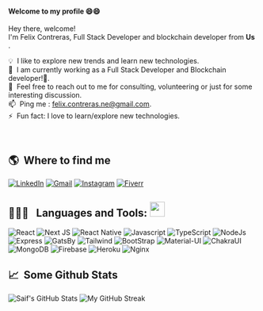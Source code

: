 
#### Welcome to my profile 😄😄

<p aligh="left">
  <p>Hey there, welcome!</br>
  I'm Felix Contreras, Full Stack Developer and blockchain developer from  <b> Us </b>.</p>
  	
  💡 &nbsp;I like to explore new trends and learn new technologies.\
  🚧 &nbsp;I am currently working as a Full Stack Developer and Blockchain developer!👀.\
  💬 &nbsp;Feel free to reach out to me for consulting, volunteering or just for some interesting discussion.\
  📫 &nbsp;Ping me : felix.contreras.ne@gmail.com.\
  ⚡ &nbsp;Fun fact: I love to learn/explore new technologies.
  
</p>
<br>
<h2>🌎 &nbsp;Where to find me</h2>
<p>
  <a href="https://www.linkedin.com/in/felixcontreras/" target="_blank"><img alt="LinkedIn" src="https://img.shields.io/badge/-Linkedin-%230077B5.svg?&style=for-the-badge&logo=linkedin&logoColor=white" /></a>
  <a href="" target="_blank"><img alt="Gmail" src="https://img.shields.io/badge/-Gmail-EA4335?style=for-the-badge&logo=gmail&logoColor=white" /></a>
  <a href="https://discord.gg/zbUDdkp3" target="_blank"><img alt="Instagram" src="https://img.shields.io/badge/-Discord-E4405F?style=for-the-badge&logo=Discord&logoColor=white" /></a>
   <a href="https://t.me/+F2kQ3t8zV9gzYmQx" target="_blank"><img alt="Fiverr" src="https://img.shields.io/badge/-Telegram-Telegram?style=for-the-badge&logo=Telegram&logoColor=white" /></a>
  
  
</p>


<h2>👨🏻‍💻 &nbsp; Languages and Tools: <img src="https://media.giphy.com/media/WUlplcMpOCEmTGBtBW/giphy.gif" width="30"></h2>
<p>
  <img alt="React" src="https://img.shields.io/badge/-React-45b8d8?style=for-the-badge&logo=react&logoColor=white" />
  <img alt="Next JS" src="https://img.shields.io/badge/nextjs-%23000000.svg?style=for-the-badge&logo=next.js&logoColor=white"/>
  <img alt="React Native" src="https://img.shields.io/badge/React_Native-20232A?style=for-the-badge&logo=react&logoColor=61DAFB" />
  <img alt="Javascript" src="https://img.shields.io/badge/-JavaScript-F7DF1E?style=for-the-badge&logo=javascript&logoColor=black" />
  <img alt="TypeScript" src="https://img.shields.io/badge/TypeScript-007ACC?style=for-the-badge&logo=typescript&logoColor=white" />
  <img alt="NodeJs" src="https://img.shields.io/badge/Node.js-43853D?style=for-the-badge&logo=node.js&logoColor=white" />
  <img alt="Express" src="https://img.shields.io/badge/Express.js-404D59?style=for-the-badge" />
  <img alt="GatsBy" src="https://img.shields.io/badge/Gatsby-663399?style=for-the-badge&logo=gatsby&logoColor=white" />
  <img alt="Tailwind" src="https://img.shields.io/badge/Tailwind_CSS-38B2AC?style=for-the-badge&logo=tailwind-css&logoColor=white" />
  <img alt="BootStrap" src="https://img.shields.io/badge/Bootstrap-563D7C?style=for-the-badge&logo=bootstrap&logoColor=white" />
  <img alt="Material-UI" src="https://img.shields.io/badge/Material--UI-0081CB?style=for-the-badge&logo=material-ui&logoColor=white" />
  <img alt="ChakraUI" src="https://img.shields.io/badge/Chakra--UI-319795?style=for-the-badge&logo=chakra-ui&logoColor=white"/>
  <img alt="MongoDB" src="https://img.shields.io/badge/MongoDB-4EA94B?style=for-the-badge&logo=mongodb&logoColor=white" />
  <img alt="Firebase" src="https://img.shields.io/badge/-Firebase-ffca28?style=for-the-badge&logo=firebase&logoColor=white" />
  <img alt="Heroku" src="https://img.shields.io/badge/Heroku-430098?style=for-the-badge&logo=heroku&logoColor=white" /> 
  <img alt="Nginx" src="https://img.shields.io/badge/Nginx-009639?style=for-the-badge&logo=nginx&logoColor=white"/>
  	
</p>



<h2>📈 &nbsp;Some Github Stats</h2>
<span align="left">

![Saif's GitHub Stats](https://github-readme-stats.vercel.app/api?username=saifrehman99&show_icons=true&hide_border=true&bg_color=3D3D3D&title_color=00E6FE&icon_color=00E6FE&text_color=FFFFFF)
</span>
<span align="right">
![My GitHub Streak](https://github-readme-streak-stats.herokuapp.com/?user=SaifRehman99&hide_border=true&theme=black-ice&background=3D3D3D&stroke=00E6FE)
</span>
 

